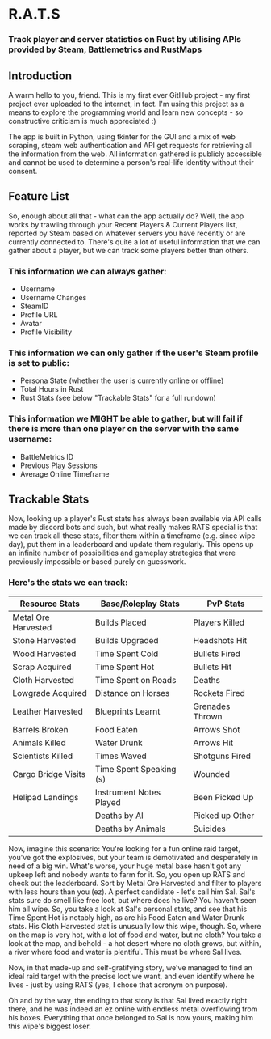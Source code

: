 # R.A.T.S
### Track player and server statistics on Rust by utilising APIs provided by Steam, Battlemetrics and RustMaps

## Introduction
A warm hello to you, friend. This is my first ever GitHub project - my first project ever uploaded to the internet, in fact.
I'm using this project as a means to explore the programming world and learn new concepts - so constructive criticism is much appreciated :)

The app is built in Python, using tkinter for the GUI and a mix of web scraping, steam web authentication and API get requests for retrieving all the information from the web. All information gathered is publicly accessible and cannot be used to determine a person's real-life identity without their consent.


## Feature List
So, enough about all that - what can the app actually do?
Well, the app works by trawling through your Recent Players & Current Players list, reported by Steam based on whatever servers you have recently or are currently connected to. There's quite a lot of useful information that we can gather about a player, but we can track some players better than others. 

### This information we can always gather:
* Username
* Username Changes
* SteamID
* Profile URL
* Avatar
* Profile Visibility

### This information we can only gather if the user's Steam profile is set to public:
* Persona State (whether the user is currently online or offline)
* Total Hours in Rust
* Rust Stats (see below "Trackable Stats" for a full rundown)

### This information we MIGHT be able to gather, but will fail if there is more than one player on the server with the same username:
* BattleMetrics ID
* Previous Play Sessions
* Average Online Timeframe


## Trackable Stats
Now, looking up a player's Rust stats has always been available via API calls made by discord bots and such, but what really makes RATS special is that we can track all these stats, filter them within a timeframe (e.g. since wipe day), put them in a leaderboard and update them regularly. This opens up an infinite number of possibilities and gameplay strategies that were previously impossible or based purely on guesswork.

### Here's the stats we can track:
| Resource Stats      | Base/Roleplay Stats     | PvP Stats
|---------------------|-------------------------|--------
| Metal Ore Harvested | Builds Placed           | Players Killed
| Stone Harvested     | Builds Upgraded         | Headshots Hit
| Wood Harvested      | Time Spent Cold         | Bullets Fired
| Scrap Acquired      | Time Spent Hot          | Bullets Hit
| Cloth Harvested     | Time Spent on Roads     | Deaths
| Lowgrade Acquired   | Distance on Horses      | Rockets Fired
| Leather Harvested   | Blueprints Learnt       | Grenades Thrown
| Barrels Broken      | Food Eaten              | Arrows Shot
| Animals Killed      | Water Drunk             | Arrows Hit
| Scientists Killed   | Times Waved             | Shotguns Fired
| Cargo Bridge Visits | Time Spent Speaking (s) | Wounded
| Helipad Landings    | Instrument Notes Played | Been Picked Up
|                     | Deaths by AI            | Picked up Other
|                     | Deaths by Animals       | Suicides

Now, imagine this scenario: You're looking for a fun online raid target, you've got the explosives, but your team is demotivated and desperately in need of a big win. What's worse, your huge metal base hasn't got any upkeep left and nobody wants to farm for it. So, you open up RATS and check out the leaderboard. Sort by Metal Ore Harvested and filter to players with less hours than you (ez). A perfect candidate - let's call him Sal. Sal's stats sure do smell like free loot, but where does he live? You haven't seen him all wipe. So, you take a look at Sal's personal stats, and see that his Time Spent Hot is notably high, as are his Food Eaten and Water Drunk stats. His Cloth Harvested stat is unusually low this wipe, though. So, where on the map is very hot, with a lot of food and water, but no cloth? You take a look at the map, and behold - a hot desert where no cloth grows, but within, a river where food and water is plentiful. This must be where Sal lives.

Now, in that made-up and self-gratifying story, we've managed to find an ideal raid target with the precise loot we want, and even identify where he lives - just by using RATS (yes, I chose that acronym on purpose). 

Oh and by the way, the ending to that story is that Sal lived exactly right there, and he was indeed an ez online with endless metal overflowing from his boxes. Everything that once belonged to Sal is now yours, making him this wipe's biggest loser.
